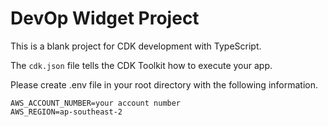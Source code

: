 # DevOp Widget Project

This is a blank project for CDK development with TypeScript.

The `cdk.json` file tells the CDK Toolkit how to execute your app.

Please create .env file in your root directory with the following information.
```
AWS_ACCOUNT_NUMBER=your account number
AWS_REGION=ap-southeast-2
```
